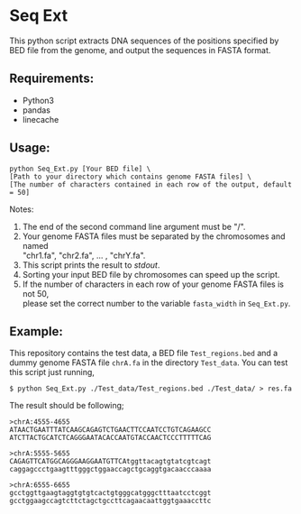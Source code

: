 # Seq Ext

This python script extracts DNA sequences of the positions specified by BED file from the genome, and output the sequences in FASTA format.  

## Requirements:  

- Python3
- pandas
- linecache

## Usage:

```
python Seq_Ext.py [Your BED file] \
[Path to your directory which contains genome FASTA files] \
[The number of characters contained in each row of the output, default = 50]
```

Notes:  
1. The end of the second command line argument must be "/". 
2. Your genome FASTA files must be separated by the chromosomes and named <br>"chr1.fa", "chr2.fa", ... , "chrY.fa".  
3. This script prints the result to *stdout*.  
4. Sorting your input BED file by chromosomes can speed up the script.  
5. If the number of characters in each row of your genome FASTA files is not 50, <br>please set the correct number to the variable `fasta_width` in `Seq_Ext.py`.   

## Example:

This repository contains the test data, a BED file `Test_regions.bed` and a dummy genome FASTA file `chrA.fa` in the directory `Test_data`. You can test this script just running,  

```
$ python Seq_Ext.py ./Test_data/Test_regions.bed ./Test_data/ > res.fa
```  

The result should be following;

```
>chrA:4555-4655
ATAACTGAATTTATCAAGCAGAGTCTGAACTTCCAATCCTGTCAGAAGCC
ATCTTACTGCATCTCAGGGAATACACCAATGTACCAACTCCCTTTTTCAG

>chrA:5555-5655
CAGAGTTCATGGCAGGGAAGGAATGTTCAtggttacagtgtatcgtcagt
caggagccctgaagtttgggctggaaccagctgcaggtgacaacccaaaa

>chrA:6555-6655
gcctggttgaagtaggtgtgtcactgtgggcatgggctttaatcctcggt
gcctggaagccagtcttctagctgccttcagaacaattggtgaaaccttc
```